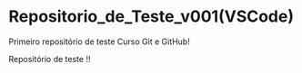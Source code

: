 # Repositorio_de_Teste_v001(VSCode)
 Primeiro repositório de teste Curso Git e GitHub!

 Repositório de teste !!
